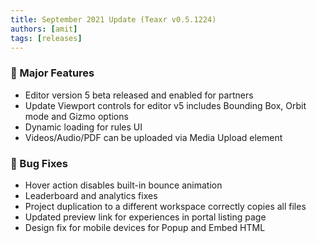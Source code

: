 ```yaml
---
title: September 2021 Update (Teaxr v0.5.1224)
authors: [amit]
tags: [releases]
---
```


### :rocket: Major Features

* Editor version 5 beta released and enabled for partners
* Update Viewport controls for editor v5 includes Bounding Box, Orbit mode and Gizmo options
* Dynamic loading for rules UI
* Videos/Audio/PDF can be uploaded via Media Upload element

### :bug: Bug Fixes

* Hover action disables built-in bounce animation
* Leaderboard and analytics fixes
* Project duplication to a different workspace correctly copies all files
* Updated preview link for experiences in portal listing page
* Design fix for mobile devices for Popup and Embed HTML
